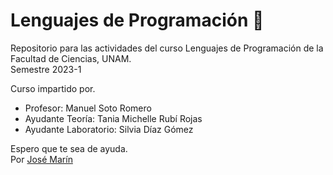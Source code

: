 # Lenguajes de Programación 🌴

Repositorio para las actividades del curso Lenguajes de Programación de la Facultad de Ciencias, UNAM. <br>
Semestre 2023-1

Curso impartido por.
- Profesor: Manuel Soto Romero
- Ayudante Teoría: Tania Michelle Rubí Rojas
- Ayudante Laboratorio: Silvia Díaz Gómez

Espero que te sea de ayuda. <br>
Por [José Marín](https://github.com/Jose2432)

